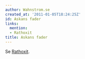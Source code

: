 ```yaml
---
author: Wahnstrom.se
created_at: '2011-01-05T18:24:25Z'
id: Askans fader
links:
  mention:
  - Rathoxit
title: Askans fader
---
```


Se [Rathoxit].

  [Rathoxit]: Rathoxit